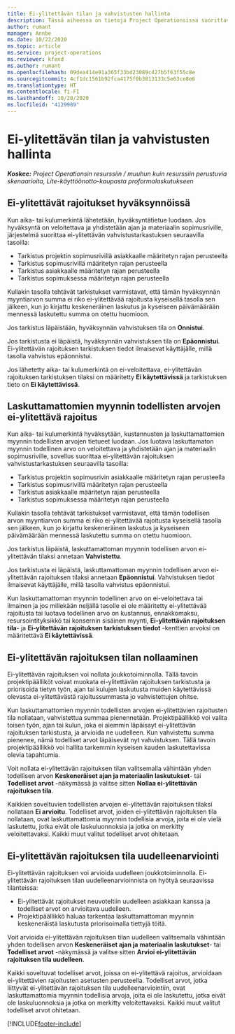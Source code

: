 ```yaml
---
title: Ei-ylitettävän tilan ja vahvistusten hallinta
description: Tässä aiheessa on tietoja Project Operationsissa suorittavista ei-ylitettävän rajoituksen tarkistuksesta.
author: rumant
manager: Annbe
ms.date: 10/22/2020
ms.topic: article
ms.service: project-operations
ms.reviewer: kfend
ms.author: rumant
ms.openlocfilehash: 09dea414e91a365f33bd23089c427b5f63f55c8e
ms.sourcegitcommit: 4cf1dc1561b92fca4175f0b3813133c5e63ce8e6
ms.translationtype: HT
ms.contentlocale: fi-FI
ms.lasthandoff: 10/28/2020
ms.locfileid: "4129989"
---
```

# <a name="manage-not-to-exceed-status-and-validations"></a>Ei-ylitettävän tilan ja vahvistusten hallinta 

_**Koskee:** Project Operationsin resurssiin / muuhun kuin resurssiin perustuvia skenaarioita, Lite-käyttöönotto-kaupasta proformalaskutukseen_

## <a name="not-to-exceed-on-approvals"></a>Ei-ylitettävät rajoitukset hyväksynnöissä

Kun aika- tai kulumerkintä lähetetään, hyväksyntätietue luodaan. Jos hyväksyntä on veloitettava ja yhdistetään ajan ja materiaalin sopimusriville, järjestelmä suorittaa ei-ylitettävän vahvistustarkastuksen seuraavilla tasoilla:

  - Tarkistus projektin sopimusrivillä asiakkaalle määritetyn rajan perusteella
  - Tarkistus sopimusrivillä määritetyn rajan perusteella
  - Tarkistus asiakkaalle määritetyn rajan perusteella
  - Tarkistus sopimuksessa määritetyn rajan perusteella

Kullakin tasolla tehtävät tarkistukset varmistavat, että tämän hyväksynnän myyntiarvon summa ei riko ei-ylitettävää rajoitusta kyseisellä tasolla sen jälkeen, kun jo kirjattu keskeneräinen laskutus ja kyseiseen päivämäärään mennessä laskutettu summa on otettu huomioon.

Jos tarkistus läpäistään, hyväksynnän vahvistuksen tila on **Onnistui**.

Jos tarkistusta ei läpäistä, hyväksynnän vahvistuksen tila on **Epäonnistui**. Ei-ylitettävän rajoituksen tarkistuksen tiedot ilmaisevat käyttäjälle, millä tasolla vahvistus epäonnistui.

Jos lähetetty aika- tai kulumerkintä on ei-veloitettava, ei-ylitettävän rajoituksen tarkistuksen tilaksi on määritetty **Ei käytettävissä** ja tarkistuksen tieto on **Ei käytettävissä**.

## <a name="not-to-exceed-on-unbilled-sales-actuals"></a>Laskuttamattomien myynnin todellisten arvojen ei-ylitettävä rajoitus

Kun aika- tai kulumerkintä hyväksytään, kustannusten ja laskuttamattomien myynnin todellisten arvojen tietueet luodaan. Jos luotava laskuttamaton myynnin todellinen arvo on veloitettava ja yhdistetään ajan ja materiaalin sopimusriville, sovellus suorittaa ei-ylitettävän rajoituksen vahvistustarkastuksen seuraavilla tasoilla:

  - Tarkistus projektin sopimusrivin asiakkaalle määritetyn rajan perusteella
  - Tarkistus sopimusrivillä määritetyn rajan perusteella
  - Tarkistus asiakkaalle määritetyn rajan perusteella
  - Tarkistus sopimuksessa määritetyn rajan perusteella

Kullakin tasolla tehtävät tarkistukset varmistavat, että tämän todellisen arvon myyntiarvon summa ei riko ei-ylitettävää rajoitusta kyseisellä tasolla sen jälkeen, kun jo kirjattu keskeneräinen laskutus ja kyseiseen päivämäärään mennessä laskutettu summa on otettu huomioon.

Jos tarkistus läpäistä, laskuttamattoman myynnin todellisen arvon ei-ylitettävän tilaksi annetaan **Vahvistettu**.

Jos tarkistusta ei läpäistä, laskuttamattoman myynnin todellisen arvon ei-ylitettävän rajoituksen tilaksi annetaan **Epäonnistui**. Vahvistuksen tiedot ilmaisevat käyttäjälle, millä tasolla vahvistus epäonnistui.

Kun laskuttamattoman myynnin todellinen arvo on ei-veloitettava tai ilmainen ja jos millekään neljällä tasolle ei ole määritetty ei-ylitettävää rajoitusta tai luotava todellinen arvo on kustannus, ennakkomaksu, resursointityksikkö tai konsernin sisäinen myynti, **Ei-ylitettävän rajoituksen tila**- ja **Ei-ylitettävän rajoituksen tarkistuksen tiedot** -kenttien arvoksi on määritettävä **Ei käytettävissä**.

## <a name="reset-the-not-to-exceed-status"></a>Ei-ylitettävän rajoituksen tilan nollaaminen

Ei-ylitettävän rajoituksen voi nollata joukkotoiminnolla. Tällä tavoin projektipäälliköt voivat muokata ei-ylitettävän rajoituksen tarkistusta ja priorisoida tietyn työn, ajan tai kulujen laskutusta muiden käytettävissä olevasta ei-ylitettävästä rajoitussummasta jo vahvistettujen ohitse.

Kun laskuttamattomien myynnin todellisten arvojen ei-ylitettävien rajoitusten tila nollataan, vahvistettua summaa pienennetään. Projektipäällikkö voi valita toisen työn, ajan tai kulun, joka ei aiemmin läpäissyt ei-ylitettävän rajoituksen tarkistusta, ja arvioida ne uudelleen. Kun vahvistettu summa pienenee, nämä todelliset arvot läpäisevät nyt vahvistuksen. Tällä tavoin projektipäällikkö voi hallita tarkemmin kyseisen kauden laskutettavissa olevia tapahtumia.

Voit nollata ei-ylitettävän rajoituksen tilan valitsemalla vähintään yhden todellisen arvon **Keskeneräiset ajan ja materiaalin laskutukset**- tai **Todelliset arvot** -näkymässä ja valitse sitten **Nollaa ei-ylitettävän rajoituksen tila**.

Kaikkien soveltuvien todellisten arvojen ei-ylitettävän rajoituksen tilaksi nollataan **Ei arvioitu**. Todelliset arvot, joiden ei-ylitettävän rajoituksen tila nollataan, ovat laskuttamattomia myynnin todellisia arvoja, joita ei ole vielä laskutettu, jotka eivät ole laskuluonnoksia ja jotka on merkitty veloitettavaksi. Kaikki muut valitut todelliset arvot ohitetaan.

## <a name="reevaluate-not-to-exceed-status"></a>Ei-ylitettävän rajoituksen tila uudelleenarviointi

Ei-ylitettävän rajoituksen voi arvioida uudelleen joukkotoiminnolla. Ei-ylitettävän rajoituksen tilan uudelleenarvioinnista on hyötyä seuraavissa tilanteissa:

  - Ei-ylitettävät rajoitukset neuvoteltiin uudelleen asiakkaan kanssa ja todelliset arvot on arvioitava uudelleen.
  - Projektipäällikkö haluaa tarkentaa laskuttamattoman myynnin keskeneräistä laskutusta priorisoimalla tiettyjä töitä.

Voit arvioida ei-ylitettävän rajoituksen tilan uudelleen valitsemalla vähintään yhden todellisen arvon **Keskeneräiset ajan ja materiaalin laskutukset**- tai **Todelliset arvot** -näkymässä ja valitse sitten **Arvioi ei-ylitettävän rajoituksen tila uudelleen**.

Kaikki soveltuvat todelliset arvot, joissa on ei-ylitettävä rajoitus, arvioidaan ei-ylitettävien rajoitusten asetusten perusteella. Todelliset arvot, jotka liittyvät ei-ylitettävän rajoituksen tila uudelleenarviointiin, ovat laskuttamattomia myynnin todellisia arvoja, joita ei ole laskutettu, jotka eivät ole laskuluonnoksia ja jotka on merkitty veloitettavaksi. Kaikki muut valitut todelliset arvot ohitetaan.


[!INCLUDE[footer-include](../../includes/footer-banner.md)]